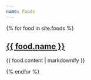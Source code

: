 ```yaml
---
name: Foods
---
```


{% for food in site.foods %}
  <h2>
    <a href="{{ food.url }}">
      {{ food.name }}
    </a>
  </h2>
  <p>{{ food.content | markdownify }}</p>
{% endfor %}